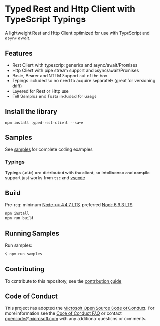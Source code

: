 # Typed Rest and Http Client with TypeScript Typings

A lightweight Rest and Http Client optimized for use with TypeScript and async await.

## Features

  - Rest Client with typescript generics and async/await/Promises
  - Http Client with pipe stream support and async/await/Promises 
  - Basic, Bearer and NTLM Support out of the box
  - Typings included so no need to acquire separately (great for versioning drift)
  - Layered for Rest or Http use
  - Full Samples and Tests included for usage

## Install the library
```
npm install typed-rest-client --save
```

## Samples

See [samples](./samples) for complete coding examples

### Typings

Typings (.d.ts) are distributed with the client, so intellisense and compile support just works from `tsc` and [vscode]()  

## Build 

Pre-req: minimum [Node >= 4.4.7 LTS](https://nodejs.org), preferred [Node 6.9.3 LTS](https://nodejs.org)

```bash
npm install
npm run build
```

## Running Samples

Run samples:  

```bash
$ npm run samples
```

## Contributing

To contribute to this repository, see the [contribution guide](./CONTRIBUTING.md)

## Code of Conduct

This project has adopted the [Microsoft Open Source Code of Conduct](https://opensource.microsoft.com/codeofconduct/). For more information see the [Code of Conduct FAQ](https://opensource.microsoft.com/codeofconduct/faq/) or contact [opencode@microsoft.com](mailto:opencode@microsoft.com) with any additional questions or comments.
